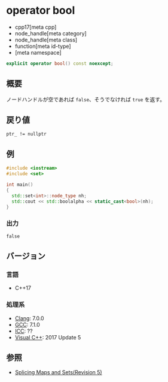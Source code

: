 # operator bool
* cpp17[meta cpp]
* node_handle[meta category]
* node_handle[meta class]
* function[meta id-type]
* [meta namespace]

```cpp
explicit operator bool() const noexcept;
```

## 概要
ノードハンドルが空であれば `false`、そうでなければ `true` を返す。


## 戻り値
`ptr_ != nullptr`


## 例
```cpp example
#include <iostream>
#include <set>

int main()
{
  std::set<int>::node_type nh;
  std::cout << std::boolalpha << static_cast<bool>(nh);
}
```

### 出力
```
false
```

## バージョン
### 言語
- C++17

### 処理系
- [Clang](/implementation.md#clang): 7.0.0
- [GCC](/implementation.md#gcc): 7.1.0
- [ICC](/implementation.md#icc): ??
- [Visual C++](/implementation.md#visual_cpp): 2017 Update 5


## 参照
- [Splicing Maps and Sets(Revision 5)](http://www.open-std.org/jtc1/sc22/wg21/docs/papers/2016/p0083r3.pdf)
